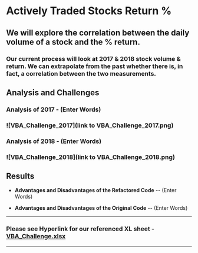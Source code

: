 # Actively Traded Stocks Return %

## We will explore the correlation between the daily volume of a stock and the % return.

### Our current process will look at 2017 & 2018 stock volume & return. We can extrapolate from the past whether there is, in fact, a correlation between the two measurements. 

## Analysis and Challenges 

### Analysis of 2017 - (Enter Words)

### ![VBA_Challenge_2017](link to VBA_Challenge_2017.png) 

### Analysis of 2018 - (Enter Words)

### ![VBA_Challenge_2018](link to VBA_Challenge_2018.png)

## Results

- **Advantages and Disadvantages of the Refactored Code**
-- (Enter Words)

- **Advantages and Disadvantages of the Original Code**
-- (Enter Words)
---
### Please see Hyperlink for our referenced XL sheet  - [VBA_Challenge.xlsx](VBA_Challenge.xlsx)
---
